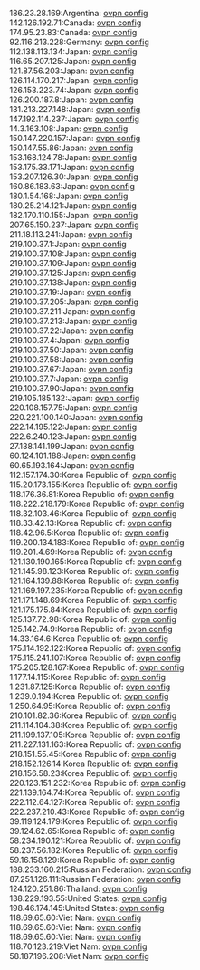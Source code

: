 186.23.28.169:Argentina: [ovpn config](vpn/186_23_28_169.ovpn)  
142.126.192.71:Canada: [ovpn config](vpn/142_126_192_71.ovpn)  
174.95.23.83:Canada: [ovpn config](vpn/174_95_23_83.ovpn)  
92.116.213.228:Germany: [ovpn config](vpn/92_116_213_228.ovpn)  
112.138.113.134:Japan: [ovpn config](vpn/112_138_113_134.ovpn)  
116.65.207.125:Japan: [ovpn config](vpn/116_65_207_125.ovpn)  
121.87.56.203:Japan: [ovpn config](vpn/121_87_56_203.ovpn)  
126.114.170.217:Japan: [ovpn config](vpn/126_114_170_217.ovpn)  
126.153.223.74:Japan: [ovpn config](vpn/126_153_223_74.ovpn)  
126.200.187.8:Japan: [ovpn config](vpn/126_200_187_8.ovpn)  
131.213.227.148:Japan: [ovpn config](vpn/131_213_227_148.ovpn)  
147.192.114.237:Japan: [ovpn config](vpn/147_192_114_237.ovpn)  
14.3.163.108:Japan: [ovpn config](vpn/14_3_163_108.ovpn)  
150.147.220.157:Japan: [ovpn config](vpn/150_147_220_157.ovpn)  
150.147.55.86:Japan: [ovpn config](vpn/150_147_55_86.ovpn)  
153.168.124.78:Japan: [ovpn config](vpn/153_168_124_78.ovpn)  
153.175.33.171:Japan: [ovpn config](vpn/153_175_33_171.ovpn)  
153.207.126.30:Japan: [ovpn config](vpn/153_207_126_30.ovpn)  
160.86.183.63:Japan: [ovpn config](vpn/160_86_183_63.ovpn)  
180.1.54.168:Japan: [ovpn config](vpn/180_1_54_168.ovpn)  
180.25.214.121:Japan: [ovpn config](vpn/180_25_214_121.ovpn)  
182.170.110.155:Japan: [ovpn config](vpn/182_170_110_155.ovpn)  
207.65.150.237:Japan: [ovpn config](vpn/207_65_150_237.ovpn)  
211.18.113.241:Japan: [ovpn config](vpn/211_18_113_241.ovpn)  
219.100.37.1:Japan: [ovpn config](vpn/219_100_37_1.ovpn)  
219.100.37.108:Japan: [ovpn config](vpn/219_100_37_108.ovpn)  
219.100.37.109:Japan: [ovpn config](vpn/219_100_37_109.ovpn)  
219.100.37.125:Japan: [ovpn config](vpn/219_100_37_125.ovpn)  
219.100.37.138:Japan: [ovpn config](vpn/219_100_37_138.ovpn)  
219.100.37.19:Japan: [ovpn config](vpn/219_100_37_19.ovpn)  
219.100.37.205:Japan: [ovpn config](vpn/219_100_37_205.ovpn)  
219.100.37.211:Japan: [ovpn config](vpn/219_100_37_211.ovpn)  
219.100.37.213:Japan: [ovpn config](vpn/219_100_37_213.ovpn)  
219.100.37.22:Japan: [ovpn config](vpn/219_100_37_22.ovpn)  
219.100.37.4:Japan: [ovpn config](vpn/219_100_37_4.ovpn)  
219.100.37.50:Japan: [ovpn config](vpn/219_100_37_50.ovpn)  
219.100.37.58:Japan: [ovpn config](vpn/219_100_37_58.ovpn)  
219.100.37.67:Japan: [ovpn config](vpn/219_100_37_67.ovpn)  
219.100.37.7:Japan: [ovpn config](vpn/219_100_37_7.ovpn)  
219.100.37.90:Japan: [ovpn config](vpn/219_100_37_90.ovpn)  
219.105.185.132:Japan: [ovpn config](vpn/219_105_185_132.ovpn)  
220.108.157.75:Japan: [ovpn config](vpn/220_108_157_75.ovpn)  
220.221.100.140:Japan: [ovpn config](vpn/220_221_100_140.ovpn)  
222.14.195.122:Japan: [ovpn config](vpn/222_14_195_122.ovpn)  
222.6.240.123:Japan: [ovpn config](vpn/222_6_240_123.ovpn)  
27.138.141.199:Japan: [ovpn config](vpn/27_138_141_199.ovpn)  
60.124.101.188:Japan: [ovpn config](vpn/60_124_101_188.ovpn)  
60.65.193.164:Japan: [ovpn config](vpn/60_65_193_164.ovpn)  
112.157.174.30:Korea Republic of: [ovpn config](vpn/112_157_174_30.ovpn)  
115.20.173.155:Korea Republic of: [ovpn config](vpn/115_20_173_155.ovpn)  
118.176.36.81:Korea Republic of: [ovpn config](vpn/118_176_36_81.ovpn)  
118.222.218.179:Korea Republic of: [ovpn config](vpn/118_222_218_179.ovpn)  
118.32.103.46:Korea Republic of: [ovpn config](vpn/118_32_103_46.ovpn)  
118.33.42.13:Korea Republic of: [ovpn config](vpn/118_33_42_13.ovpn)  
118.42.96.5:Korea Republic of: [ovpn config](vpn/118_42_96_5.ovpn)  
119.200.134.183:Korea Republic of: [ovpn config](vpn/119_200_134_183.ovpn)  
119.201.4.69:Korea Republic of: [ovpn config](vpn/119_201_4_69.ovpn)  
121.130.190.165:Korea Republic of: [ovpn config](vpn/121_130_190_165.ovpn)  
121.145.98.123:Korea Republic of: [ovpn config](vpn/121_145_98_123.ovpn)  
121.164.139.88:Korea Republic of: [ovpn config](vpn/121_164_139_88.ovpn)  
121.169.197.235:Korea Republic of: [ovpn config](vpn/121_169_197_235.ovpn)  
121.171.148.69:Korea Republic of: [ovpn config](vpn/121_171_148_69.ovpn)  
121.175.175.84:Korea Republic of: [ovpn config](vpn/121_175_175_84.ovpn)  
125.137.72.98:Korea Republic of: [ovpn config](vpn/125_137_72_98.ovpn)  
125.142.74.9:Korea Republic of: [ovpn config](vpn/125_142_74_9.ovpn)  
14.33.164.6:Korea Republic of: [ovpn config](vpn/14_33_164_6.ovpn)  
175.114.192.122:Korea Republic of: [ovpn config](vpn/175_114_192_122.ovpn)  
175.115.241.107:Korea Republic of: [ovpn config](vpn/175_115_241_107.ovpn)  
175.205.128.167:Korea Republic of: [ovpn config](vpn/175_205_128_167.ovpn)  
1.177.14.115:Korea Republic of: [ovpn config](vpn/1_177_14_115.ovpn)  
1.231.87.125:Korea Republic of: [ovpn config](vpn/1_231_87_125.ovpn)  
1.239.0.194:Korea Republic of: [ovpn config](vpn/1_239_0_194.ovpn)  
1.250.64.95:Korea Republic of: [ovpn config](vpn/1_250_64_95.ovpn)  
210.101.82.36:Korea Republic of: [ovpn config](vpn/210_101_82_36.ovpn)  
211.114.104.38:Korea Republic of: [ovpn config](vpn/211_114_104_38.ovpn)  
211.199.137.105:Korea Republic of: [ovpn config](vpn/211_199_137_105.ovpn)  
211.227.131.163:Korea Republic of: [ovpn config](vpn/211_227_131_163.ovpn)  
218.151.55.45:Korea Republic of: [ovpn config](vpn/218_151_55_45.ovpn)  
218.152.126.14:Korea Republic of: [ovpn config](vpn/218_152_126_14.ovpn)  
218.156.58.23:Korea Republic of: [ovpn config](vpn/218_156_58_23.ovpn)  
220.123.151.232:Korea Republic of: [ovpn config](vpn/220_123_151_232.ovpn)  
221.139.164.74:Korea Republic of: [ovpn config](vpn/221_139_164_74.ovpn)  
222.112.64.127:Korea Republic of: [ovpn config](vpn/222_112_64_127.ovpn)  
222.237.210.43:Korea Republic of: [ovpn config](vpn/222_237_210_43.ovpn)  
39.119.124.179:Korea Republic of: [ovpn config](vpn/39_119_124_179.ovpn)  
39.124.62.65:Korea Republic of: [ovpn config](vpn/39_124_62_65.ovpn)  
58.234.190.121:Korea Republic of: [ovpn config](vpn/58_234_190_121.ovpn)  
58.237.56.182:Korea Republic of: [ovpn config](vpn/58_237_56_182.ovpn)  
59.16.158.129:Korea Republic of: [ovpn config](vpn/59_16_158_129.ovpn)  
188.233.160.215:Russian Federation: [ovpn config](vpn/188_233_160_215.ovpn)  
87.251.126.111:Russian Federation: [ovpn config](vpn/87_251_126_111.ovpn)  
124.120.251.86:Thailand: [ovpn config](vpn/124_120_251_86.ovpn)  
138.229.193.55:United States: [ovpn config](vpn/138_229_193_55.ovpn)  
198.46.174.145:United States: [ovpn config](vpn/198_46_174_145.ovpn)  
118.69.65.60:Viet Nam: [ovpn config](vpn/118_69_65_60.ovpn)  
118.69.65.60:Viet Nam: [ovpn config](vpn/118_69_65_60.ovpn)  
118.69.65.60:Viet Nam: [ovpn config](vpn/118_69_65_60.ovpn)  
118.70.123.219:Viet Nam: [ovpn config](vpn/118_70_123_219.ovpn)  
58.187.196.208:Viet Nam: [ovpn config](vpn/58_187_196_208.ovpn)  
